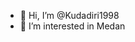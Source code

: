 - 👋 Hi, I’m @Kudadiri1998
- 👀 I’m interested in Medan

<!---
Kudadiri1998/Kudadiri1998 is a ✨ special ✨ repository because its `README.md` (this file) appears on your GitHub profile.
You can click the Preview link to take a look at your changes.
--->
